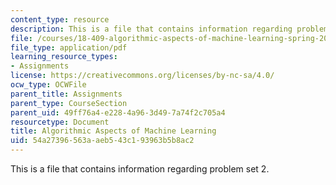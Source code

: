 ```yaml
---
content_type: resource
description: This is a file that contains information regarding problem set 2.
file: /courses/18-409-algorithmic-aspects-of-machine-learning-spring-2015/54a27396563aaeb543c193963b5b8ac2_MIT18_409S15_pset_2.pdf
file_type: application/pdf
learning_resource_types:
- Assignments
license: https://creativecommons.org/licenses/by-nc-sa/4.0/
ocw_type: OCWFile
parent_title: Assignments
parent_type: CourseSection
parent_uid: 49ff76a4-e228-4a96-3d49-7a74f2c705a4
resourcetype: Document
title: Algorithmic Aspects of Machine Learning
uid: 54a27396-563a-aeb5-43c1-93963b5b8ac2
---
```

This is a file that contains information regarding problem set 2.